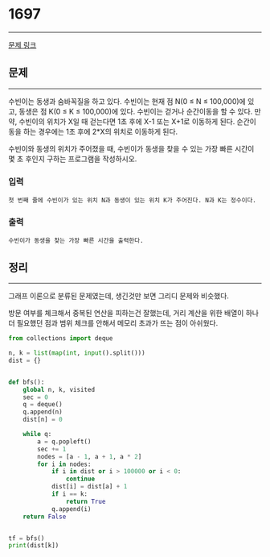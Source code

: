 # 1697
___
[문제 링크](https://acmicpc.net/problem/1697)

## 문제
___
수빈이는 동생과 숨바꼭질을 하고 있다. 수빈이는 현재 점 N(0 ≤ N ≤ 100,000)에 있고, 
동생은 점 K(0 ≤ K ≤ 100,000)에 있다. 수빈이는 걷거나 순간이동을 할 수 있다. 
만약, 수빈이의 위치가 X일 때 걷는다면 1초 후에 X-1 또는 X+1로 이동하게 된다. 순간이동을 하는 경우에는 1초 후에 2*X의 위치로 이동하게 된다.

수빈이와 동생의 위치가 주어졌을 때, 수빈이가 동생을 찾을 수 있는 가장 빠른 시간이 몇 초 후인지 구하는 프로그램을 작성하시오.

### 입력
    첫 번째 줄에 수빈이가 있는 위치 N과 동생이 있는 위치 K가 주어진다. N과 K는 정수이다.
### 출력
    수빈이가 동생을 찾는 가장 빠른 시간을 출력한다.

## 정리
___ 
그래프 이론으로 분류된 문제였는데, 생긴것만 보면 그리디 문제와 비슷했다. 

방문 여부를 체크해서 중복된 연산을 피하는건 잘했는데, 
거리 계산을 위한 배열이 하나 더 필요했던 점과 범위 체크를 안해서 메모리 초과가 뜨는 점이 아쉬웠다. 

```python
from collections import deque

n, k = list(map(int, input().split()))
dist = {}


def bfs():
    global n, k, visited
    sec = 0
    q = deque()
    q.append(n)
    dist[n] = 0

    while q:
        a = q.popleft()
        sec += 1
        nodes = [a - 1, a + 1, a * 2]
        for i in nodes:
            if i in dist or i > 100000 or i < 0:
                continue
            dist[i] = dist[a] + 1
            if i == k:
                return True
            q.append(i)
    return False


tf = bfs()
print(dist[k])

```